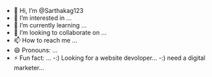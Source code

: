 - 👋 Hi, I’m @Sarthakag123
- 👀 I’m interested in ...
- 🌱 I’m currently learning ...
- 💞️ I’m looking to collaborate on ...
- 📫 How to reach me ...
- 😄 Pronouns: ...
- ⚡ Fun fact: ...
  -:) Looking for a website devoloper...
  -:) need a digital marketer... 
<!---
Sarthakag123/Sarthakag123 is a ✨ special ✨ repository because its `README.md` (this file) appears on your GitHub profile.
You can click the Preview link to take a look at your changes.
--->
